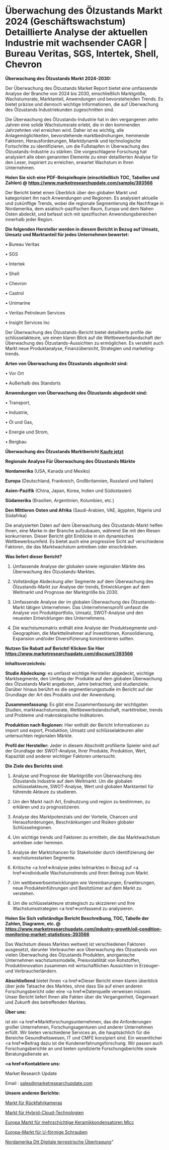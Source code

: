 # Überwachung des Ölzustands Markt 2024 (Geschäftswachstum) Detaillierte Analyse der aktuellen Industrie mit wachsender CAGR | Bureau Veritas, SGS, Intertek, Shell, Chevron

<strong>Überwachung des Ölzustands Markt 2024-2030:</strong>

Der Überwachung des Ölzustands Market Report bietet eine umfassende Analyse der Branche von 2024 bis 2030, einschließlich Marktgröße, Wachstumsrate, Marktanteil, Anwendungen und bevorstehenden Trends. Es bietet präzise und dennoch wichtige Informationen, die auf Überwachung des Ölzustands Industriekunden zugeschnitten sind.

Die Überwachung des Ölzustands-Industrie hat in den vergangenen zehn Jahren eine solide Wachstumsrate erlebt, die in den kommenden Jahrzehnten viel erreichen wird. Daher ist es wichtig, alle Anlagemöglichkeiten, bevorstehende marktbedrohungen, hemmende Faktoren, Herausforderungen, Marktdynamik und technologische Fortschritte zu identifizieren, um die Fußstapfen in Überwachung des Ölzustands-Industrie zu stärken. Die vorgeschlagene Forschung hat analysiert alle oben genannten Elemente zu einer detaillierten Analyse für den Leser, inspiriert zu erreichen, erwartet Wachstum in Ihren Unternehmen.

<strong>Holen Sie sich eine PDF-Beispielkopie (einschließlich TOC, Tabellen und Zahlen) @
</strong><strong><a href=https://www.marketresearchupdate.com/sample/393566><strong>https://www.marketresearchupdate.com/sample/393566</u></font></a></strong></strong>

Der Bericht bietet einen Überblick über den globalen Markt und kategorisiert ihn nach Anwendungen und Regionen. Es analysiert aktuelle und zukünftige Trends, wobei die regionale Segmentierung die Nachfrage in Nordamerika, dem asiatisch-pazifischen Raum, Europa und dem Nahen Osten abdeckt, und befasst sich mit spezifischen Anwendungsbereichen innerhalb jeder Region.

<strong>Die folgenden Hersteller werden in diesem Bericht in Bezug auf Umsatz, Umsatz und Marktanteil für jedes Unternehmen bewertet:</strong>

• Bureau Veritas

• SGS

• Intertek

• Shell

• Chevron

• Castrol

• Unimarine

• Veritas Petroleum Services

• Insight Services Inc

Der Überwachung des Ölzustands-Bericht bietet detaillierte profile der schlüsselakteure, um einen klaren Blick auf die Wettbewerbslandschaft der Überwachung des Ölzustands-Aussichten zu ermöglichen. Es versteht auch Markt neue Produktanalyse, Finanzübersicht, Strategien und marketing-trends.

<strong>Arten von Überwachung des Ölzustands abgedeckt sind:</strong>

• Vor Ort

• Außerhalb des Standorts

<strong>Anwendungen von Überwachung des Ölzustands abgedeckt sind:</strong>

• Transport,

• Industrie,

• Öl und Gas,

• Energie und Strom,

• Bergbau

<strong>Überwachung des Ölzustands Marktbericht <a href=https://www.marketresearchupdate.com/buynow/393566>Kaufe jetzt</a></strong>

<strong>Regionale Analyse Für Überwachung des Ölzustands Märkte</strong>

<strong>Nordamerika</strong> (USA, Kanada und Mexiko)

<strong>Europa</strong> (Deutschland, Frankreich, Großbritannien, Russland und Italien)

<strong>Asien-Pazifik</strong> (China, Japan, Korea, Indien und Südostasien)

<strong>Südamerika</strong> (Brasilien, Argentinien, Kolumbien, etc.)

<strong>Den Mittleren</strong> <strong>Osten und Afrika</strong> (Saudi-Arabien, VAE, ägypten, Nigeria und Südafrika)

Die analysierten Daten auf dem Überwachung des Ölzustands-Markt helfen Ihnen, eine Marke in der Branche aufzubauen, während Sie mit den Riesen konkurrieren. Dieser Bericht gibt Einblicke in ein dynamisches Wettbewerbsumfeld. Es bietet auch eine progressive Sicht auf verschiedene Faktoren, die das Marktwachstum antreiben oder einschränken.

<strong>Was liefert dieser Bericht?</strong>

1. Umfassende Analyse der globalen sowie regionalen Märkte des Überwachung des Ölzustands-Marktes.

2. Vollständige Abdeckung aller Segmente auf dem Überwachung des Ölzustands-Markt zur Analyse der trends, Entwicklungen auf dem Weltmarkt und Prognose der Marktgröße bis 2030.

3. Umfassende Analyse der im globalen Überwachung des Ölzustands-Markt tätigen Unternehmen. Das Unternehmensprofil umfasst die Analyse von Produktportfolio, Umsatz, SWOT-Analyse und den neuesten Entwicklungen des Unternehmens.

4. Die wachstumsmatrix enthält eine Analyse der Produktsegmente und-Geographien, die Marktteilnehmer auf Investitionen, Konsolidierung, Expansion und/oder Diversifizierung konzentrieren sollten.

<strong>Nutzen Sie Rabatt auf Bericht! Klicken Sie Hier
</strong><strong><a href=https://www.marketresearchupdate.com/discount/393566>https://www.marketresearchupdate.com/discount/393566</b></u></font></strong></a>

<strong>Inhaltsverzeichnis:</strong>

<strong>Studie Abdeckung:</strong> es umfasst wichtige Hersteller abgedeckt, wichtige Marktsegmente, den Umfang der Produkte auf dem globalen Überwachung des Ölzustands Markt angeboten, Jahre betrachtet, und studienziele. Darüber hinaus berührt es die segmentierungsstudie im Bericht auf der Grundlage der Art des Produkts und der Anwendung.

<strong>Zusammenfassung:</strong> Es gibt eine Zusammenfassung der wichtigsten Studien, marktwachstumsrate, Wettbewerbslandschaft, markttreiber, trends und Probleme und makroskopische Indikatoren.

<strong>Produktion nach Regionen:</strong> Hier enthält der Bericht Informationen zu import und export, Produktion, Umsatz und schlüsselakteuren aller untersuchten regionalen Märkte.

<strong>Profil der Hersteller:</strong> Jeder in diesem Abschnitt profilierte Spieler wird auf der Grundlage der SWOT-Analyse, Ihrer Produkte, Produktion, Wert, Kapazität und anderer wichtiger Faktoren untersucht.

<strong>Die Ziele des Berichts sind:</strong>

1) Analyse und Prognose der Marktgröße von Überwachung des Ölzustands Industrie auf dem Weltmarkt.
Um die globalen schlüsselakteure, SWOT-Analyse, Wert und globalen Marktanteil für führende Akteure zu studieren.

2) Um den Markt nach Art, Endnutzung und region zu bestimmen, zu erklären und zu prognostizieren.

3) Analyse des Marktpotenzials und der Vorteile, Chancen und Herausforderungen, Beschränkungen und Risiken globaler Schlüsselregionen.

4) Um wichtige trends und Faktoren zu ermitteln, die das Marktwachstum antreiben oder hemmen.

5) Analyse der Marktchancen für Stakeholder durch Identifizierung der wachstumsstarken Segmente.

6) Kritische <a href=>Analyse</a> jedes teilmarktes in Bezug auf <a href=>individuelle</a> Wachstumstrends und Ihren Beitrag zum Markt.

7) Um wettbewerbsentwicklungen wie Vereinbarungen, Erweiterungen, neue Produkteinführungen und Besitztümer auf dem Markt zu verstehen.

8) Um die schlüsselakteure strategisch zu skizzieren und Ihre Wachstumsstrategien <a href=>umfassend</a> zu analysieren.

<strong>Holen Sie Sich vollständige Bericht Beschreibung, TOC, Tabelle der Zahlen, Diagramm, etc. @ </strong><strong><a href=https://www.marketresearchupdate.com/industry-growth/oil-condition-monitoring-market-statistices-393566>https://www.marketresearchupdate.com/industry-growth/oil-condition-monitoring-market-statistices-393566</a></font></strong>

Das Wachstum dieses Marktes weltweit ist verschiedenen Faktoren ausgesetzt, darunter Verbraucher ace Überwachung des Ölzustands von vielen Überwachung des Ölzustands Produkten, anorganische Unternehmen wachstumsmodelle, Preisvolatilität von Rohstoffen, Produktinnovation zusammen mit wirtschaftlichen Aussichten in Erzeuger-und Verbraucherländern.

<strong>Abschließend</strong> bietet Ihnen <a href=>Dieser</a> Bericht einen klaren überblick über jede Tatsache des Marktes, ohne dass Sie auf einen anderen Forschungsbericht oder eine <a href=>Datenquelle</a> verweisen müssen. Unser Bericht liefert Ihnen alle Fakten über die Vergangenheit, Gegenwart und Zukunft des betreffenden Marktes.

<strong>Über uns:</strong>

 ist ein <a href=>Marktfors</a>chungsunternehmen, das die Anforderungen großer Unternehmen, Forschungsagenturen und anderer Unternehmen erfüllt. Wir bieten verschiedene Services an, die hauptsächlich für die Bereiche Gesundheitswesen, IT und CMFE konzipiert sind. Ein wesentlicher <a href=>Beitrag</a> dazu ist die Kundenerfahrungsforschung. Wir passen auch Forschungsberichte an und bieten syndizierte Forschungsberichte sowie Beratungsdienste an.

<strong><a href=>Kontaktiere uns:</a></strong>

Market Research Update

Email : sales@marketresearchupdate.com

<strong>Unsere anderen Berichte:</strong>

<a href=https://www.linkedin.com/pulse/rear-view-camera-market-has-huge-growth-industry-size>Markt für Rückfahrkameras</a>

<a href=https://www.linkedin.com/pulse/hybrid-cloud-technologies-market-outlooks-2023-size-shares>Markt für Hybrid-Cloud-Technologien</a>

<a href=https://www.linkedin.com/pulse/europe-multilayer-ceramic-capacitor-mlcc-market-size>Europa Markt für mehrschichtige Keramikkondensatoren Mlcc</a>

<a href=https://www.linkedin.com/pulse/europe-u-shaped-bolts-market-2023-pointing>Europa-Markt für U-förmige Schrauben</a>

<a href=https://www.linkedin.com/pulse/north-america-dtt-digital-terrestrial-transmission>Nordamerika Dtt Digitale terrestrische Übertragung</a>"

